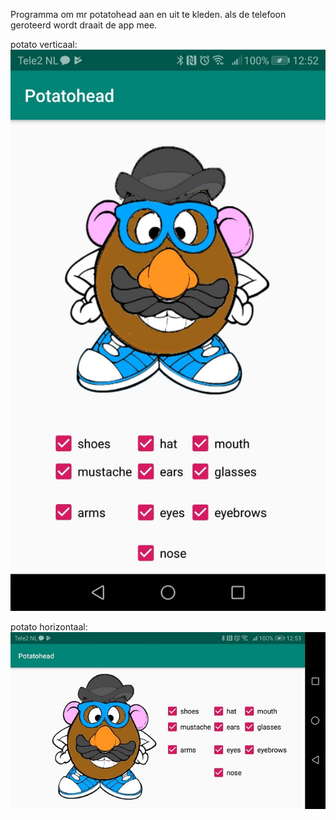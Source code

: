 Programma om mr potatohead aan en uit te kleden. 
als de telefoon geroteerd wordt draait de app mee. 

potato verticaal:
![potato_vertical](potato_vertical.jpeg)

potato horizontaal:
![potato_horizontal](potato_horizontal.jpeg)
